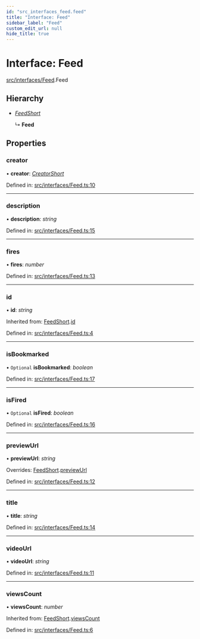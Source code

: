 ```yaml
---
id: "src_interfaces_feed.feed"
title: "Interface: Feed"
sidebar_label: "Feed"
custom_edit_url: null
hide_title: true
---
```


# Interface: Feed

[src/interfaces/Feed](../modules/src_interfaces_feed.md).Feed

## Hierarchy

* [*FeedShort*](src_interfaces_feed.feedshort.md)

  ↳ **Feed**

## Properties

### creator

• **creator**: [*CreatorShort*](src_interfaces_creator.creatorshort.md)

Defined in: [src/interfaces/Feed.ts:10](https://github.com/xr3ngine/xr3ngine/blob/716a06460/packages/common/src/interfaces/Feed.ts#L10)

___

### description

• **description**: *string*

Defined in: [src/interfaces/Feed.ts:15](https://github.com/xr3ngine/xr3ngine/blob/716a06460/packages/common/src/interfaces/Feed.ts#L15)

___

### fires

• **fires**: *number*

Defined in: [src/interfaces/Feed.ts:13](https://github.com/xr3ngine/xr3ngine/blob/716a06460/packages/common/src/interfaces/Feed.ts#L13)

___

### id

• **id**: *string*

Inherited from: [FeedShort](src_interfaces_feed.feedshort.md).[id](src_interfaces_feed.feedshort.md#id)

Defined in: [src/interfaces/Feed.ts:4](https://github.com/xr3ngine/xr3ngine/blob/716a06460/packages/common/src/interfaces/Feed.ts#L4)

___

### isBookmarked

• `Optional` **isBookmarked**: *boolean*

Defined in: [src/interfaces/Feed.ts:17](https://github.com/xr3ngine/xr3ngine/blob/716a06460/packages/common/src/interfaces/Feed.ts#L17)

___

### isFired

• `Optional` **isFired**: *boolean*

Defined in: [src/interfaces/Feed.ts:16](https://github.com/xr3ngine/xr3ngine/blob/716a06460/packages/common/src/interfaces/Feed.ts#L16)

___

### previewUrl

• **previewUrl**: *string*

Overrides: [FeedShort](src_interfaces_feed.feedshort.md).[previewUrl](src_interfaces_feed.feedshort.md#previewurl)

Defined in: [src/interfaces/Feed.ts:12](https://github.com/xr3ngine/xr3ngine/blob/716a06460/packages/common/src/interfaces/Feed.ts#L12)

___

### title

• **title**: *string*

Defined in: [src/interfaces/Feed.ts:14](https://github.com/xr3ngine/xr3ngine/blob/716a06460/packages/common/src/interfaces/Feed.ts#L14)

___

### videoUrl

• **videoUrl**: *string*

Defined in: [src/interfaces/Feed.ts:11](https://github.com/xr3ngine/xr3ngine/blob/716a06460/packages/common/src/interfaces/Feed.ts#L11)

___

### viewsCount

• **viewsCount**: *number*

Inherited from: [FeedShort](src_interfaces_feed.feedshort.md).[viewsCount](src_interfaces_feed.feedshort.md#viewscount)

Defined in: [src/interfaces/Feed.ts:6](https://github.com/xr3ngine/xr3ngine/blob/716a06460/packages/common/src/interfaces/Feed.ts#L6)
